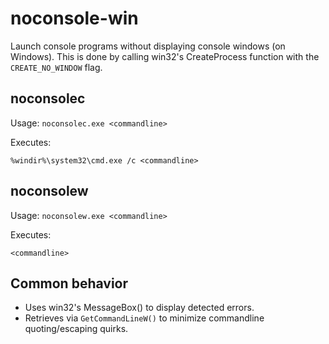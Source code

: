 # noconsole-win

Launch console programs without displaying console windows (on Windows).
This is done by calling win32's CreateProcess function with the `CREATE_NO_WINDOW` flag.

## noconsolec
Usage: `noconsolec.exe <commandline>`

Executes: 
```
%windir%\system32\cmd.exe /c <commandline>
```

## noconsolew
Usage: `noconsolew.exe <commandline>`

Executes: 
```
<commandline>
```

## Common behavior
* Uses win32's MessageBox() to display detected errors.
* Retrieves <commandline> via `GetCommandLineW()` to minimize commandline quoting/escaping quirks.
